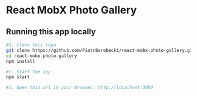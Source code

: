 # React MobX Photo Gallery

## Running this app locally

```sh
#1. Clone this repo
git clone https://github.com/PiotrBerebecki/react-mobx-photo-gallery.git
cd react-mobx-photo-gallery
npm install

#2. Start the app
npm start

#3. Open this url in your browser: http://localhost:3000
```
